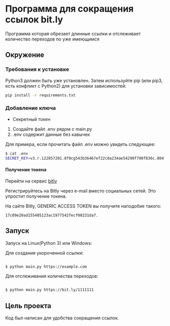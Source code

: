 # Программа для сокращения ссылок bit.ly
Программа которая обрезает длинные ссылки и отслеживает количество переходов по уже имеющимся

## Окружение

### Требования к установке

Python3 должен быть уже установлен. Затем используйте pip (или pip3, есть конфликт с Python2) для установки зависимостей:

```bash
pip install -r requirements.txt
```

### Добавление ключа

- Секретный токен

1. Создайте файл .env рядом с main.py
2. .env содержит данные без кавычек

Для примера, если прочитать файл .env можно увидеть следующее:

```bash
$ cat .env
SECRET_KEY=v3.r.122857201.8f0cg543b36467ef22c8a234ae54290f700f836c.804fhh73cce5e8hgyr7n5c2397cgtracf570b7f2
```

#### Получение токена
Перейти на сервис [bitly](http://bit.ly) 

Регистрируйтесь на Bitly через e-mail вместо социальных сетей. Это упростит получение токена.

На сайте Bitly, GENERIC ACCESS TOKEN вы получите наподобие такого: 

```
17c09e20ad155405123ac1977542fecf00231da7.
```

## Запуск

Запуск на Linux(Python 3) или Windows:


Для создания укороченной ссылки:

```bash

$ python main.py https://example.com

```

Для отслеживания количества переходов:

```bash

$ python main.py https://bit.ly/1111111

```

## Цель проекта

Код был написан для удобства сокращения ссылок.